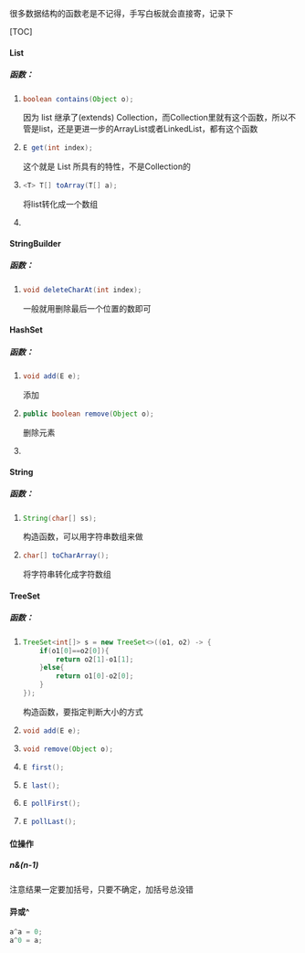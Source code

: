 很多数据结构的函数老是不记得，手写白板就会直接寄，记录下

[TOC]

#### List

##### 函数：



1. ```java
   boolean contains(Object o);
   ```

   因为 list 继承了(extends) Collection，而Collection里就有这个函数，所以不管是list，还是更进一步的ArrayList或者LinkedList，都有这个函数

2. ```java
   E get(int index);
   ```

   这个就是 List 所具有的特性，不是Collection的

3. ```java
   <T> T[] toArray(T[] a);
   ```

   将list转化成一个数组

4. 



#### StringBuilder

##### 函数：

1. ```java
   void deleteCharAt(int index);
   ```

   一般就用删除最后一个位置的数即可



#### HashSet

##### 函数：

1. ```java
   void add(E e);
   ```

   添加

2. ```java
   public boolean remove(Object o);
   ```

   删除元素

3. 



#### String

##### 函数：

1. ```java
   String(char[] ss);
   ```

   构造函数，可以用字符串数组来做

2. ```java
   char[] toCharArray();
   ```

   将字符串转化成字符数组

   



#### TreeSet

##### 函数：

1. ```java
   TreeSet<int[]> s = new TreeSet<>((o1, o2) -> {
       if(o1[0]==o2[0]){
           return o2[1]-o1[1];
       }else{
           return o1[0]-o2[0];
       }
   });
   ```

   构造函数，要指定判断大小的方式

2. ```java
   void add(E e);
   ```

3. ```java
   void remove(Object o);
   ```

4. ```java
   E first();
   ```

5. ```java
   E last();
   ```

6. ```java
   E pollFirst();
   ```

7. ```java
   E pollLast();
   ```



#### 位操作

##### n&(n-1)

注意结果一定要加括号，只要不确定，加括号总没错



#### 异或^

```java
a^a = 0;
a^0 = a;
```

